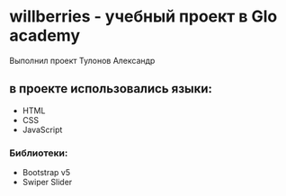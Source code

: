 # willberries - учебный проект в Glo academy
Выполнил проект Тулонов Александр
## в проекте использовались языки:
- HTML
- CSS
- JavaScript
### Библиотеки:
- Bootstrap v5
- Swiper Slider
